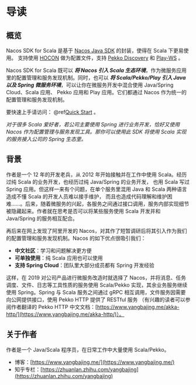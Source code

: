 # 导读

## 概览

Nacos SDK for Scala 是基于 [Nacos Java SDK](https://nacos.io/zh-cn/docs/sdk.html) 的封装，使得在 Scala 下更易使用。
支持使用 [HOCON](https://link.zhihu.com/?target=https%3A//github.com/lightbend/config) 做为配置文件，支持
[Pekko Discovery](https://pekko.apache.org/docs/pekko/current/discovery/index.html) 和
[Play-WS](https://www.playframework.com/documentation/3.0.x/ScalaWS) 。

Nacos SDK for Scala 既可以 ***将 Nacos 引入 Scala 生态环境***，作为微服务应用里的配置管理和服务发现机制。同时，也可以
***将 Scala/Pekko/Play 引入 Java 以及 Spring 微服务环境***，可以让你在微服务开发中混合使用 Java/Spring Cloud、Scala 应用、
Pekko 应用和 Play 应用。它们都通过 Nacos 作为统一的配置管理和服务发现机制。

要快速上手请访问： @ref[Quick Start](quickstart.md) 。

*对于很多 Scala 爱好者，若公司主要使用 Spring 进行业务开发，恰好又使用 Nacos 作为配置管理与服务发现工具。那你可以使用此 SDK
将使用 Scala
实现的服务接入公司的 Spring 生态里。*

## 背景

作者是一个 12 年的开发老兵，从 2012 年开始接触并在工作中使用 Scala。经历过纯 Scala 的业务开发，也经历过纯 Java/Spring
的业务开发，
也用 Scala 写过 Spring 应用。但这样一来有个问题，在单个服务里混用 Java 和 Scala 两种语言造成不懂 Scala 的开发人员难以接手维护，
而且也造成代码理解和维护困难……。后来，随着微服务的兴起，各服务之间通过接口调用，服务内部实现细节被隐藏起来。作者就在思考是否可以将某些服务使用
Scala 开发并和 Java/Spring 的服务相互配合。

再后来在网上发现了阿里开发的 Nacos，对其作了短暂调研后将其引入作为我们的配置管理和服务发现机制。Nacos 的如下优点很吸引我们：

- **中文社区**：学习和问题解决更方便
- **可单独使用**：纯 Scala 应用也可以使用
- **支持 Spring Cloud**：团队里大部分成员都有 Spring 开发经验

这样，在 2019 对公司产品进行微服务改造时就选择了 Nacos，并将消息、任务调度、文件、日志等工具性质的服务使用 Scala/Pekko
实现，其余业务服务继续
使用 Spring。Spring 与 Scala 服务之间通过 gRPC 相互调用，文件服务因需要向公网提供接口，使用 Pekko HTTP 提供了 RESTful 服务
（有兴趣的读者可以参阅作者翻译的 Pekko HTTP
中文文档：[https://www.yangbajing.me/akka-http/](https://www.yangbajing.me/akka-http/)）。

## 关于作者

作者是一个 Java/Scala 程序员，在日常工作中大量使用 Scala/Pekko。

- 博客：[https://www.yangbajing.me/](https://www.yangbajing.me/)
- 知乎专栏：[https://zhuanlan.zhihu.com/yangbajing](https://zhuanlan.zhihu.com/yangbajing)
